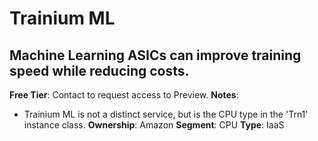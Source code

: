 # Trainium ML
## Machine Learning ASICs can improve training speed while reducing costs.
**Free Tier**: Contact to request access to Preview.
**Notes**: 
- Trainium ML is not a distinct service, but is the CPU type in the 'Trn1' instance class.
**Ownership**: Amazon
**Segment**: CPU
**Type**: IaaS
